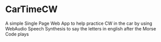 # CarTimeCW
A simple Single Page Web App to help practice CW in the car by using WebAudio Speech Synthesis to say the letters in english after the Morse Code plays
